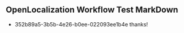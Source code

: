 ## OpenLocalization Workflow Test MarkDown
* 352b89a5-3b5b-4e26-b0ee-022093ee1b4e 
thanks!<!--HONumber=Mar16_HO2-->
